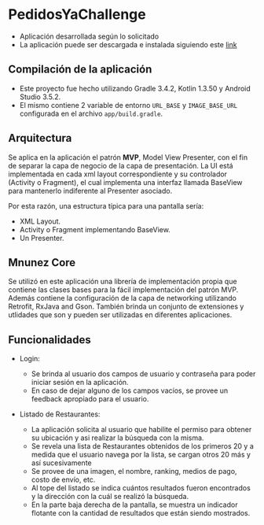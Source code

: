 # PedidosYaChallenge

- Aplicación desarrollada según lo solicitado 
- La aplicación puede ser descargada e instalada siguiendo este [link]()

## Compilación de la aplicación

* Este proyecto fue hecho utilizando Gradle 3.4.2, Kotlin 1.3.50 y Android Studio 3.5.2.
* El mismo contiene 2 variable de entorno `URL_BASE` y `IMAGE_BASE_URL` configurada en el archivo `app/build.gradle`.

## Arquitectura

Se aplica en la aplicación el patrón **MVP**, Model View Presenter, con el fin de separar la capa de negocio de la capa de  presentación. La UI está implementada en cada xml layout correspondiente y su controlador (Activity o Fragment), el cual implementa una interfaz llamada BaseView para mantenerlo indiferente al Presenter asociado.

Por esta razón, una estructura típica para una pantalla sería:
* XML Layout.
* Activity o Fragment implementando BaseView.
* Un Presenter.

## Mnunez Core
Se utilizó en este aplicación una librería de implementación propia que contiene las clases bases para la fácil implementación del patrón MVP. Además contiene la configuración de la capa de networking utilizando Retrofit, RxJava and Gson.
También brinda un conjunto de extensiones y utlidades que son y pueden ser utilizadas en diferentes aplicaciones.

## Funcionalidades

* Login:
  - Se brinda al usuario dos campos de usuario y contraseña para poder iniciar sesión en la aplicación.
  - En caso de dejar alguno de los campos vacíos, se provee un feedback apropiado para el usuario.
  
* Listado de Restaurantes:
  - La aplicación solicita al usuario que habilite el permiso para obtener su ubicación y asi realizar la búsqueda con la misma.
  - Se revela una lista de Restaurantes obtenidos de los primeros 20 y a medida que el usuario navega por la lista, se cargan otros 20 más y así sucesivamente
  - Se provee de una imagen, el nombre, ranking, medios de pago, costo de envío, etc.
  - Al tope del listado se indica cuántos resultados fueron encontrados y la dirección con la cuál se realizó la búsqueda.
  - En la parte baja derecha de la pantalla, se muestra un indicador flotante con la cantidad de resultados que están siendo mostrados.
